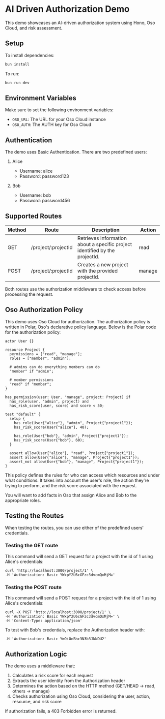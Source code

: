 # AI Driven Authorization Demo

This demo showcases an AI-driven authorization system using Hono, Oso Cloud, and risk assessment.

## Setup

To install dependencies:

```sh
bun install
```

To run:

```sh
bun run dev
```

## Environment Variables

Make sure to set the following environment variables:

- `OSO_URL`: The URL for your Oso Cloud instance
- `OSO_AUTH`: The AUTH key for Oso Cloud

## Authentication

The demo uses Basic Authentication. There are two predefined users:

1. Alice

   - Username: alice
   - Password: password123

2. Bob
   - Username: bob
   - Password: password456

## Supported Routes

| Method | Route               | Description                                                                 | Action |
| ------ | ------------------- | --------------------------------------------------------------------------- | ------ |
| GET    | /project/:projectId | Retrieves information about a specific project identified by the projectId. | read   |
| POST   | /project/:projectId | Creates a new project with the provided projectId.                          | manage |

Both routes use the authorization middleware to check access before processing the request.

## Oso Authorization Policy

This demo uses Oso Cloud for authorization. The authorization policy is written in Polar, Oso's declarative policy language. Below is the Polar code for the authorization policy:

```Polar
actor User {}

resource Project {
  permissions = ["read", "manage"];
  roles = ["member", "admin"];

  # admins can do everything members can do
  "member" if "admin";

  # member permissions
  "read" if "member";
}

has_permission(user: User, "manage", project: Project) if
  has_role(user, "admin", project) and
  has_risk_score(user, score) and score < 50;

test "default" {
  setup {
    has_role(User{"alice"}, "admin", Project{"project1"});
    has_risk_score(User{"alice"}, 40);

    has_role(User{"bob"}, "admin", Project{"project1"});
    has_risk_score(User{"bob"}, 60);
  }

  assert allow(User{"alice"}, "read", Project{"project1"});
  assert allow(User{"alice"}, "manage", Project{"project1"});
  assert_not allow(User{"bob"}, "manage", Project{"project1"});
}
```

This policy defines the rules for who can access which resources and under what conditions. It takes into account the user's role, the action they're trying to perform, and the risk score associated with the request.

You will want to add facts in Oso that assign Alice and Bob to the appropriate roles.

## Testing the Routes

When testing the routes, you can use either of the predefined users' credentials.

### Testing the GET route

This command will send a GET request for a project with the id of 1 using Alice's credentials:

```shell
curl 'http://localhost:3000/project/1' \
-H 'Authorization: Basic YWxpY2U6cGFzc3dvcmQxMjM='
```

### Testing the POST route

This command will send a POST request for a project with the id of 1 using Alice's credentials:

```shell
curl -X POST 'http://localhost:3000/project/1' \
-H 'Authorization: Basic YWxpY2U6cGFzc3dvcmQxMjM=' \
-H 'Content-Type: application/json'
```

To test with Bob's credentials, replace the Authorization header with:

```shell
-H 'Authorization: Basic Ym9iOnBhc3N3b3JkNDU2'
```

## Authorization Logic

The demo uses a middleware that:

1. Calculates a risk score for each request
2. Extracts the user identity from the Authorization header
3. Determines the action based on the HTTP method (GET/HEAD -> read, others -> manage)
4. Checks authorization using Oso Cloud, considering the user, action, resource, and risk score

If authorization fails, a 403 Forbidden error is returned.
